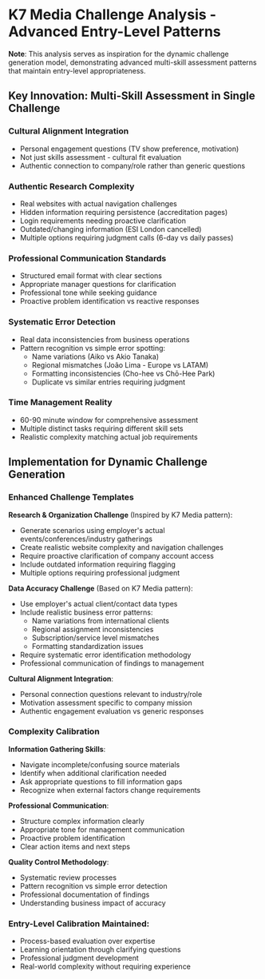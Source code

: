 # K7 Media Challenge Analysis - Advanced Entry-Level Patterns

**Note**: This analysis serves as inspiration for the dynamic challenge generation model, demonstrating advanced multi-skill assessment patterns that maintain entry-level appropriateness.

## Key Innovation: Multi-Skill Assessment in Single Challenge

### **Cultural Alignment Integration**
- Personal engagement questions (TV show preference, motivation)
- Not just skills assessment - cultural fit evaluation
- Authentic connection to company/role rather than generic questions

### **Authentic Research Complexity**
- Real websites with actual navigation challenges
- Hidden information requiring persistence (accreditation pages)
- Login requirements needing proactive clarification
- Outdated/changing information (ESI London cancelled)
- Multiple options requiring judgment calls (6-day vs daily passes)

### **Professional Communication Standards**
- Structured email format with clear sections
- Appropriate manager questions for clarification
- Professional tone while seeking guidance
- Proactive problem identification vs reactive responses

### **Systematic Error Detection**
- Real data inconsistencies from business operations
- Pattern recognition vs simple error spotting:
  - Name variations (Aiko vs Akio Tanaka)
  - Regional mismatches (João Lima - Europe vs LATAM)
  - Formatting inconsistencies (Cho-hee vs Chō-Hee Park)
  - Duplicate vs similar entries requiring judgment

### **Time Management Reality**
- 60-90 minute window for comprehensive assessment
- Multiple distinct tasks requiring different skill sets
- Realistic complexity matching actual job requirements

## Implementation for Dynamic Challenge Generation

### **Enhanced Challenge Templates**

**Research & Organization Challenge** (Inspired by K7 Media pattern):
- Generate scenarios using employer's actual events/conferences/industry gatherings
- Create realistic website complexity and navigation challenges
- Require proactive clarification of company account access
- Include outdated information requiring flagging
- Multiple options requiring professional judgment

**Data Accuracy Challenge** (Based on K7 Media pattern):
- Use employer's actual client/contact data types
- Include realistic business error patterns:
  - Name variations from international clients
  - Regional assignment inconsistencies
  - Subscription/service level mismatches
  - Formatting standardization issues
- Require systematic error identification methodology
- Professional communication of findings to management

**Cultural Alignment Integration**:
- Personal connection questions relevant to industry/role
- Motivation assessment specific to company mission
- Authentic engagement evaluation vs generic responses

### **Complexity Calibration**

**Information Gathering Skills**:
- Navigate incomplete/confusing source materials
- Identify when additional clarification needed
- Ask appropriate questions to fill information gaps
- Recognize when external factors change requirements

**Professional Communication**:
- Structure complex information clearly
- Appropriate tone for management communication
- Proactive problem identification
- Clear action items and next steps

**Quality Control Methodology**:
- Systematic review processes
- Pattern recognition vs simple error detection
- Professional documentation of findings
- Understanding business impact of accuracy

### **Entry-Level Calibration Maintained**:
- Process-based evaluation over expertise
- Learning orientation through clarifying questions
- Professional judgment development
- Real-world complexity without requiring experience